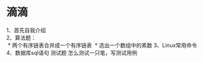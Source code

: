 滴滴
==
1、首先自我介绍<br>
2、算法题：<br>
  *  两个有序链表合并成一个有序链表
  *  选出一个数组中的素数
3、Linux常用命令
4、数据库sql语句
测试题
怎么测试一只笔，写测试用例
